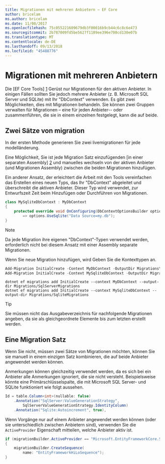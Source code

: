 ```yaml
---
title: Migrationen mit mehreren Anbietern – EF Core
author: bricelam
ms.author: bricelam
ms.date: 11/08/2017
ms.openlocfilehash: 75c055221609679db3f00016b9cb44c6c8c6e473
ms.sourcegitcommit: 2b787009fd5be5627f1189ee396e708cd130e07b
ms.translationtype: MT
ms.contentlocale: de-DE
ms.lasthandoff: 09/13/2018
ms.locfileid: "45488776"
---
```

<a name="migrations-with-multiple-providers"></a>Migrationen mit mehreren Anbietern
==================================
Die [EF Core Tools] [ 1] Gerüst nur Migrationen für den aktiven Anbieter. In einigen Fällen sollten Sie jedoch mehrere Anbieter (z. B. Microsoft SQL Server und SQLite) mit Ihr "DbContext" verwenden. Es gibt zwei Möglichkeiten, dies mit Migrationen behandeln. Sie können zwei Gruppen verwalten für Migrationen – eine für jeden Anbieter-- oder zusammenführen, die sie in einem einzelnen festgelegt, kann die auf beide.

<a name="two-migration-sets"></a>Zwei Sätze von migration
------------------
In der ersten Methode generieren Sie zwei livemigrationen für jede modelländerung.

Eine Möglichkeit, Sie ist jede Migration Satz einzufügenden [in einer separaten Assembly] [ 2] und manuelles wechseln von der aktiven Anbieter (und Migrationen Assembly) zwischen die beiden Migrationen hinzufügen.

Ein anderer Ansatz, der erleichtert die Arbeit mit den Tools vereinfachen das Erstellen eines neuen Typs, das Ihr "DbContext" abgeleitet und überschreibt die aktiven Anbieter. Dieser Typ wird verwendet, zur Entwurfszeit Zeit beim Hinzufügen oder Durchführen von Migrationen.

``` csharp
class MySqliteDbContext : MyDbContext
{
    protected override void OnConfiguring(DbContextOptionsBuilder options)
        => options.UseSqlite("Data Source=my.db");
}
```

> [!NOTE]
> Da jede Migration ihre eigenen "DbContext"-Typen verwendet werden, erforderlich nicht bei diesem Ansatz mit einer Assembly separate Migrationen.

Wenn Sie neue Migration hinzufügen, wird Geben Sie die Kontexttypen an.

``` powershell
Add-Migration InitialCreate -Context MyDbContext -OutputDir Migrations\SqlServerMigrations
Add-Migration InitialCreate -Context MySqliteDbContext -OutputDir Migrations\SqliteMigrations
```
``` Console
dotnet ef migrations add InitialCreate --context MyDbContext --output-dir Migrations/SqlServerMigrations
dotnet ef migrations add InitialCreate --context MySqliteDbContext --output-dir Migrations/SqliteMigrations
```

> [!TIP]
> Sie müssen nicht das Ausgabeverzeichnis für nachfolgende Migrationen angeben, da sie als gleichgeordnete Elemente bis zum letzten erstellt werden.

<a name="one-migration-set"></a>Eine Migration Satz
-----------------
Wenn Sie nicht, müssen zwei Sätze von Migrationen möchten, können Sie sie manuell in einem einzigen Satz kombinieren, die auf beide Anbieter angewendet werden können.

Anmerkungen können gleichzeitig verwendet werden, da es sich bei ein Anbieter alle Anmerkungen ignoriert, die sie nicht versteht. Beispielsweise könnte eine Primärschlüsselspalte, die mit Microsoft SQL Server- und SQLite funktioniert wie folgt aussehen.

``` csharp
Id = table.Column<int>(nullable: false)
    .Annotation("SqlServer:ValueGenerationStrategy",
        SqlServerValueGenerationStrategy.IdentityColumn)
    .Annotation("Sqlite:Autoincrement", true),
```

Wenn Vorgänge nur auf einem Anbieter angewendet werden können (oder sie unterschiedlich zwischen Anbietern sind), verwenden Sie die `ActiveProvider` Eigenschaft mitteilen, welche Anbieter aktiv ist.

``` csharp
if (migrationBuilder.ActiveProvider == "Microsoft.EntityFrameworkCore.SqlServer")
{
    migrationBuilder.CreateSequence(
        name: "EntityFrameworkHiLoSequence");
}
```


  [1]: ../../miscellaneous/cli/index.md
  [2]: projects.md
